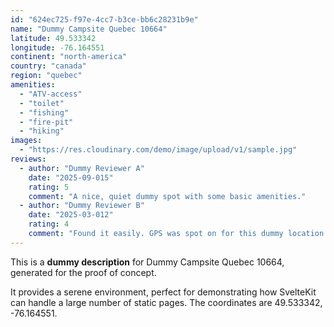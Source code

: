 ```yaml
---
id: "624ec725-f97e-4cc7-b3ce-bb6c28231b9e"
name: "Dummy Campsite Quebec 10664"
latitude: 49.533342
longitude: -76.164551
continent: "north-america"
country: "canada"
region: "quebec"
amenities:
  - "ATV-access"
  - "toilet"
  - "fishing"
  - "fire-pit"
  - "hiking"
images:
  - "https://res.cloudinary.com/demo/image/upload/v1/sample.jpg"
reviews:
  - author: "Dummy Reviewer A"
    date: "2025-09-015"
    rating: 5
    comment: "A nice, quiet dummy spot with some basic amenities."
  - author: "Dummy Reviewer B"
    date: "2025-03-012"
    rating: 4
    comment: "Found it easily. GPS was spot on for this dummy location."
---
```


This is a **dummy description** for Dummy Campsite Quebec 10664, generated for the proof of concept.

It provides a serene environment, perfect for demonstrating how SvelteKit can handle a large number of static pages. The coordinates are 49.533342, -76.164551.
